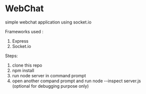 # WebChat
simple webchat application using socket.io

Frameworks used :
1. Express
2. Socket.io

Steps:
1. clone this repo 
2. npm install
3. run node server in command prompt
4. open another compand prompt and run node --inspect server.js (optional for debugging purpose only)
